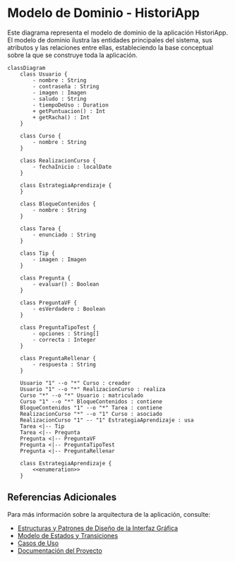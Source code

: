 # Modelo de Dominio - HistoriApp


Este diagrama representa el modelo de dominio de la aplicación HistoriApp. El modelo de dominio ilustra las entidades principales del sistema, sus atributos y las relaciones entre ellas, estableciendo la base conceptual sobre la que se construye toda la aplicación.

```mermaid
classDiagram
    class Usuario {
        - nombre : String
        - contraseña : String
        - imagen : Imagen
        - saludo : String
        - tiempoDeUso : Duration
        + getPuntuacion() : Int
        + getRacha() : Int
    }

    class Curso {
        - nombre : String
    }

    class RealizacionCurso {
        - fechaInicio : localDate
    }

    class EstrategiaAprendizaje {
    }

    class BloqueContenidos {
        - nombre : String
    }

    class Tarea {
        - enunciado : String
    }

    class Tip {
        - imagen : Imagen
    }

    class Pregunta {
        - evaluar() : Boolean
    }

    class PreguntaVF {
        - esVerdadero : Boolean
    }

    class PreguntaTipoTest {
        - opciones : String[]
        - correcta : Integer
    }

    class PreguntaRellenar {
        - respuesta : String
    }

    Usuario "1" --o "*" Curso : creador
    Usuario "1" --o "*" RealizacionCurso : realiza
    Curso "*" --o "*" Usuario : matriculado
    Curso "1" --o "*" BloqueContenidos : contiene
    BloqueContenidos "1" --o "*" Tarea : contiene
    RealizacionCurso "*" --o "1" Curso : asociado
    RealizacionCurso "1" -- "1" EstrategiaAprendizaje : usa
    Tarea <|-- Tip
    Tarea <|-- Pregunta
    Pregunta <|-- PreguntaVF
    Pregunta <|-- PreguntaTipoTest
    Pregunta <|-- PreguntaRellenar

    class EstrategiaAprendizaje {
        <<enumeration>>
    }
```

## Referencias Adicionales

Para más información sobre la arquitectura de la aplicación, consulte:
- [Estructuras y Patrones de Diseño de la Interfaz Gráfica](modeloVista.md)
- [Modelo de Estados y Transiciones](modeloEstados.md)
- [Casos de Uso](casosDeUso.md)
- [Documentación del Proyecto](README.md)
